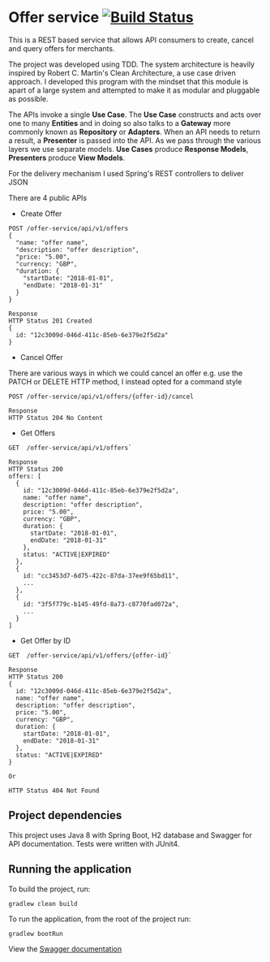 # Offer service [![Build Status](https://travis-ci.org/grant-burgess/offer-service.svg?branch=master)](https://travis-ci.org/grant-burgess/offer-service)

This is a REST based service that allows API consumers to create, cancel and query offers for merchants.

The project was developed using TDD. The system architecture is heavily inspired by Robert C. Martin's Clean Architecture, a use case driven approach. I developed this program with the mindset that this module is apart of a large system and attempted to make it as modular and pluggable as possible.

The APIs invoke a single **Use Case**. The **Use Case** constructs and acts over one to many **Entities** and in doing so also talks to a **Gateway** more commonly known as **Repository** or **Adapters**.
When an API needs to return a result, a **Presenter** is passed into the API. As we pass through the various layers we use separate models. **Use Cases** produce **Response Models**, **Presenters** produce **View Models**.

For the delivery mechanism I used Spring's REST controllers to deliver JSON

There are 4 public APIs
- Create Offer
```
POST /offer-service/api/v1/offers
{
  "name: "offer name",
  "description: "offer description",
  "price: "5.00",
  "currency: "GBP",
  "duration: {
    "startDate: "2018-01-01",
    "endDate: "2018-01-31"
  }
}

Response
HTTP Status 201 Created
{
  id: "12c3009d-046d-411c-85eb-6e379e2f5d2a"
}
```
- Cancel Offer 

There are various ways in which we could cancel an offer e.g. use the PATCH or DELETE HTTP method, I instead opted for a command style
```
POST /offer-service/api/v1/offers/{offer-id}/cancel

Response
HTTP Status 204 No Content
```
- Get Offers
```
GET  /offer-service/api/v1/offers`

Response
HTTP Status 200
offers: [
  {
    id: "12c3009d-046d-411c-85eb-6e379e2f5d2a",
    name: "offer name",
    description: "offer description",
    price: "5.00",
    currency: "GBP",
    duration: {
      startDate: "2018-01-01",
      endDate: "2018-01-31"
    },
    status: "ACTIVE|EXPIRED"
  },
  {
    id: "cc3453d7-6d75-422c-87da-37ee9f65bd11",
    ...
  },
  {
    id: "3f5f779c-b145-49fd-8a73-c8770fad072a",
    ...
  }
]

```

- Get Offer by ID
```
GET  /offer-service/api/v1/offers/{offer-id}`

Response
HTTP Status 200
{
  id: "12c3009d-046d-411c-85eb-6e379e2f5d2a",
  name: "offer name",
  description: "offer description",
  price: "5.00",
  currency: "GBP",
  duration: {
    startDate: "2018-01-01",
    endDate: "2018-01-31"
  },
  status: "ACTIVE|EXPIRED"
}

Or

HTTP Status 404 Not Found
```

## Project dependencies
This project uses Java 8 with Spring Boot, H2 database and Swagger for API documentation. 
Tests were written with JUnit4. 

## Running the application
To build the project, run:

```shell
gradlew clean build
```


To run the application, from the root of the project run:
```shell
gradlew bootRun
```

View the [Swagger documentation](http://localhost:8080/swagger-ui.html#/offer)
